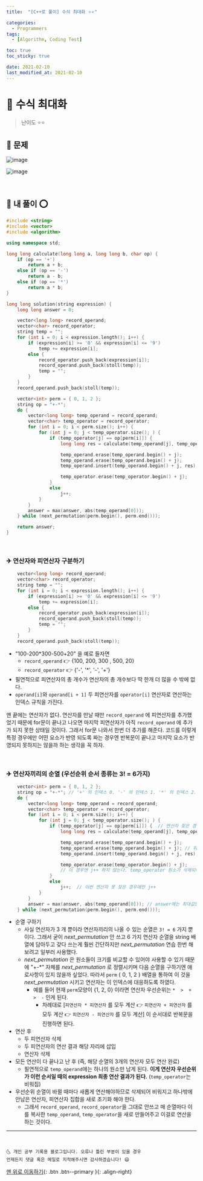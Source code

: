 ```yaml
---
title:  "[C++로 풀이] 수식 최대화 ⭐⭐" 

categories:
  - Programmers
tags:
  - [Algorithm, Coding Test]

toc: true
toc_sticky: true

date: 2021-02-10
last_modified_at: 2021-02-10
---
```



# 📌 수식 최대화

> 난이도 ⭐⭐

## 🚀 문제

![image](https://user-images.githubusercontent.com/42318591/107517287-eb5d1080-6bf0-11eb-9437-f2a2c2de61e1.png)

![image](https://user-images.githubusercontent.com/42318591/107517316-f1eb8800-6bf0-11eb-9319-f2ee9bfae3f9.png)


<br>

## 🚀 내 풀이 ⭕

```cpp
#include <string>
#include <vector>
#include <algorithm>

using namespace std;

long long calculate(long long a, long long b, char op) {
    if (op == '+')
        return a + b;
    else if (op == '-')
        return a - b;
    else if (op == '*')
        return a * b;
}

long long solution(string expression) {
    long long answer = 0;

    vector<long long> record_operand;
    vector<char> record_operator;
    string temp = "";
    for (int i = 0; i < expression.length(); i++) {
        if (expression[i] >= '0' && expression[i] <= '9')
            temp += expression[i];
        else {
            record_operator.push_back(expression[i]);
            record_operand.push_back(stoll(temp));
            temp = "";
        }
    }
    record_operand.push_back(stoll(temp));

    vector<int> perm = { 0, 1, 2 };
    string op = "+-*";
    do {
        vector<long long> temp_operand = record_operand;
        vector<char> temp_operator = record_operator;
        for (int i = 0; i < perm.size(); i++) {
            for (int j = 0; j < temp_operator.size(); ) {
                if (temp_operator[j] == op[perm[i]]) {
                    long long res = calculate(temp_operand[j], temp_operand[j + 1], temp_operator[j]);

                    temp_operand.erase(temp_operand.begin() + j);
                    temp_operand.erase(temp_operand.begin() + j);
                    temp_operand.insert(temp_operand.begin() + j, res);

                    temp_operator.erase(temp_operator.begin() + j);
                }
                else
                    j++;
            }
        }
        answer = max(answer, abs(temp_operand[0]));
    } while (next_permutation(perm.begin(), perm.end()));

    return answer;
}
```

<br>

### ✈ 연산자와 피연산자 구분하기

```cpp
    vector<long long> record_operand;
    vector<char> record_operator;
    string temp = "";
    for (int i = 0; i < expression.length(); i++) {
        if (expression[i] >= '0' && expression[i] <= '9')
            temp += expression[i];
        else {
            record_operator.push_back(expression[i]);
            record_operand.push_back(stoll(temp));
            temp = "";
        }
    }
    record_operand.push_back(stoll(temp));
```

- "100-200*300-500+20" 을 예로 들자면
  - `record_operand` 👉 {100, 200, 300 , 500, 20}
  - `record_operator` 👉 {'-', '*', '-', '+'}
- 필연적으로 피연산자의 총 개수가 연산자의 총 개수보다 딱 한개 더 많을 수 밖에 없다.
- `operand[i]`와 `operand[i + 1]` 두 피연산자를 `operator[i]` 연산자로 연산하는 인덱스 규칙을 가진다. 

맨 끝에는 연산자가 없다. 연산자를 만날 때만 `record_operand` 에 피연산자를 추가했었기 때문에 for문이 끝나고 나오면 마지막 피연산자가 아직 `record_operand` 에 추가가 되지 못한 상태일 것이다. 그래서 for문 나와서 한번 더 추가를 해준다. 코드를 이렇게 특정 경우에만 어떤 요소가 반영 되도록 짜는 경우엔 반복문이 끝나고 마지막 요소가 반영되지 못하지는 않을까 하는 생각을 꼭 하자.

<br>

### ✈ 연산자끼리의 순열 (우선순위 순서 종류는 3! = 6가지) 

```cpp
    vector<int> perm = { 0, 1, 2 };
    string op = "+-*"; // '+' 의 인덱스 0. '-' 의 인덱스 1. '*' 의 인덱스 2.
    do {
        vector<long long> temp_operand = record_operand;
        vector<char> temp_operator = record_operator;
        for (int i = 0; i < perm.size(); i++) {
            for (int j = 0; j < temp_operator.size(); ) {
                if (temp_operator[j] == op[perm[i]]) {  // 연산자 찾은 경우 연산 시작! 
                    long long res = calculate(temp_operand[j], temp_operand[j + 1], temp_operator[j]);

                    temp_operand.erase(temp_operand.begin() + j);
                    temp_operand.erase(temp_operand.begin() + j); // 위의 삭제로 앞으로 한칸 땡겨져 왓을테니 그대로 j 위치 삭제하면 된다.
                    temp_operand.insert(temp_operand.begin() + j, res); // 위의 삭제로 앞으로 한칸 땡겨져 왓을테니 그대로 j 위치에 삽입하면 된다.

                    temp_operator.erase(temp_operator.begin() + j);
                    // 이 경우엔 j++ 하지 않는다. temp_operator 원소가 삭제되어서 앞으로 한 칸 땡겨졌을테니 그대로 다음 반복에서 j 인덱스 검사하면 된다.
                }
                else
                    j++;  // 이번 연산자 못 찾은 경우에만 j++
            }
        }
        answer = max(answer, abs(temp_operand[0])); // answer에는 최대값만 들어가게끔. 음수는 양수로 바꾼다 했으니 절대값만 취함.
    } while (next_permutation(perm.begin(), perm.end()));
```

- 순열 구하기
  - 사실 연산자가 3 개 뿐이라 연산자끼리의 나올 수 있는 순열은 `3! = 6` 가지 뿐이다. 그래서 굳이 *next_permutation* 안 쓰고 6 가지 연산자 순열을 string 배열에 담아두고 갖다 쓰는게 훨씬 간단하지만 *next_permutation* 연습 한번 해보려고 일부러 사용했다.
  - *next_permutation* 은 원소들이 크기를 비교할 수 있어야 사용할 수 있기 때문에 "+-\*" 자체를 *next_permutation* 로 정렬시키며 다음 순열을 구하기엔 애로사항이 있지 않을까 싶었다. 따라서 `perm` { 0, 1, 2 } 배열을 통하여 이 것을 *next_permutation* 시키고 연산자는 이 인덱스에 대응하도록 하였다.
    - 예를 들어 현재 `perm`모양이 {1, 2, 0} 이라면 연산자 우선순위는 `*  >  +  >  -` 인게 된다. 
      - 차례대로 [`피연산자 * 피연산자` 를 모두 계산 👉  `피연산자 + 피연산자` 를 모두 계산 👉 `피연산자 - 피연산자` 를 모두 계산] 이 순서대로 반복문을 진행하면 된다.
- 연산 후
  - 두 피연산자 삭제
  - 두 피연산자의 연산 결과 해당 자리에 삽입 
  - 연산자 삭제 
- 모든 연산이 다 끝나고 난 후 (즉, 해당 순열의 3개의 연산자 모두 연산 완료)
  - 필연적으로 `temp_operand`에는 하나의 원소만 남게 된다. **이게 연산자 우선순위가 이런 순서일 때의 expression 최종 연산 결과가 된다.** (`temp_operator`는 비워짐)
- 우선순위 순열이 바뀔 때마다 새롭게 연산해야하므로 삭제되어 비워지고 하나밖에 안남은 연산자, 피연산자 집합을 새로 초기화 해야 한다.
  - 그래서 `record_operand`, `record_operator`을 그대로 안쓰고 매 순열마다 이를 복사한 `temp_operand`, `temp_operator`을 새로 만들어주고 이걸로 연산을 하는 것이다. 

***
<br>

    🌜 개인 공부 기록용 블로그입니다. 오류나 틀린 부분이 있을 경우 
    언제든지 댓글 혹은 메일로 지적해주시면 감사하겠습니다! 😄

[맨 위로 이동하기](#){: .btn .btn--primary }{: .align-right}